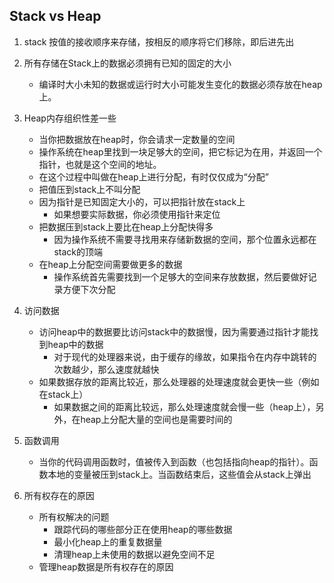 ## Stack vs Heap

1. stack 按值的接收顺序来存储，按相反的顺序将它们移除，即后进先出

2. 所有存储在Stack上的数据必须拥有已知的固定的大小
    - 编译时大小未知的数据或运行时大小可能发生变化的数据必须存放在heap上。

3. Heap内存组织性差一些
    - 当你把数据放在heap时，你会请求一定数量的空间
    - 操作系统在heap里找到一块足够大的空间，把它标记为在用，并返回一个指针，也就是这个空间的地址。
    - 在这个过程中叫做在heap上进行分配，有时仅仅成为“分配”
    - 把值压到stack上不叫分配
    - 因为指针是已知固定大小的，可以把指针放在stack上
      - 如果想要实际数据，你必须使用指针来定位 
    - 把数据压到stack上要比在heap上分配快得多
        - 因为操作系统不需要寻找用来存储新数据的空间，那个位置永远都在stack的顶端
    - 在heap上分配空间需要做更多的数据
        - 操作系统首先需要找到一个足够大的空间来存放数据，然后要做好记录方便下次分配

4. 访问数据
    - 访问heap中的数据要比访问stack中的数据慢，因为需要通过指针才能找到heap中的数据
        - 对于现代的处理器来说，由于缓存的缘故，如果指令在内存中跳转的次数越少，那么速度就越快
    - 如果数据存放的距离比较近，那么处理器的处理速度就会更快一些（例如在stack上）
        - 如果数据之间的距离比较远，那么处理速度就会慢一些（heap上），另外，在heap上分配大量的空间也是需要时间的

5. 函数调用
    - 当你的代码调用函数时，值被传入到函数（也包括指向heap的指针）。函数本地的变量被压到stack上。当函数结束后，这些值会从stack上弹出

6. 所有权存在的原因
    - 所有权解决的问题
        - 跟踪代码的哪些部分正在使用heap的哪些数据
        - 最小化heap上的重复数据量
        - 清理heap上未使用的数据以避免空间不足
    - 管理heap数据是所有权存在的原因